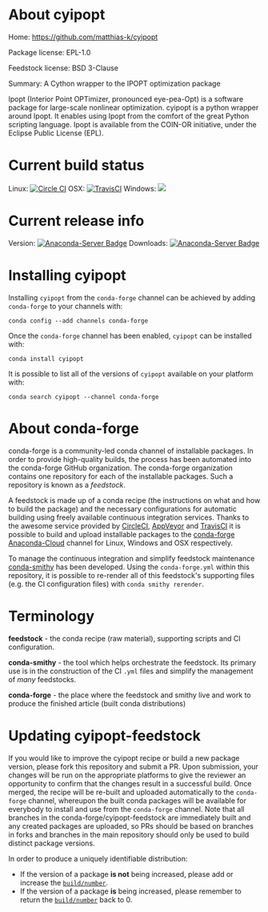About cyipopt
=============

Home: https://github.com/matthias-k/cyipopt

Package license: EPL-1.0

Feedstock license: BSD 3-Clause

Summary: A Cython wrapper to the IPOPT optimization package

Ipopt (Interior Point OPTimizer, pronounced eye-pea-Opt) is a software
package for large-scale nonlinear optimization. cyipopt is a python wrapper
around Ipopt. It enables using Ipopt from the comfort of the great Python
scripting language. Ipopt is available from the COIN-OR initiative, under
the Eclipse Public License (EPL).


Current build status
====================

Linux: [![Circle CI](https://circleci.com/gh/conda-forge/cyipopt-feedstock.svg?style=shield)](https://circleci.com/gh/conda-forge/cyipopt-feedstock)
OSX: [![TravisCI](https://travis-ci.org/conda-forge/cyipopt-feedstock.svg?branch=master)](https://travis-ci.org/conda-forge/cyipopt-feedstock)
Windows: ![](https://cdn.rawgit.com/conda-forge/conda-smithy/90845bba35bec53edac7a16638aa4d77217a3713/conda_smithy/static/disabled.svg)

Current release info
====================
Version: [![Anaconda-Server Badge](https://anaconda.org/conda-forge/cyipopt/badges/version.svg)](https://anaconda.org/conda-forge/cyipopt)
Downloads: [![Anaconda-Server Badge](https://anaconda.org/conda-forge/cyipopt/badges/downloads.svg)](https://anaconda.org/conda-forge/cyipopt)

Installing cyipopt
==================

Installing `cyipopt` from the `conda-forge` channel can be achieved by adding `conda-forge` to your channels with:

```
conda config --add channels conda-forge
```

Once the `conda-forge` channel has been enabled, `cyipopt` can be installed with:

```
conda install cyipopt
```

It is possible to list all of the versions of `cyipopt` available on your platform with:

```
conda search cyipopt --channel conda-forge
```


About conda-forge
=================

conda-forge is a community-led conda channel of installable packages.
In order to provide high-quality builds, the process has been automated into the
conda-forge GitHub organization. The conda-forge organization contains one repository
for each of the installable packages. Such a repository is known as a *feedstock*.

A feedstock is made up of a conda recipe (the instructions on what and how to build
the package) and the necessary configurations for automatic building using freely
available continuous integration services. Thanks to the awesome service provided by
[CircleCI](https://circleci.com/), [AppVeyor](http://www.appveyor.com/)
and [TravisCI](https://travis-ci.org/) it is possible to build and upload installable
packages to the [conda-forge](https://anaconda.org/conda-forge)
[Anaconda-Cloud](http://docs.anaconda.org/) channel for Linux, Windows and OSX respectively.

To manage the continuous integration and simplify feedstock maintenance
[conda-smithy](http://github.com/conda-forge/conda-smithy) has been developed.
Using the ``conda-forge.yml`` within this repository, it is possible to re-render all of
this feedstock's supporting files (e.g. the CI configuration files) with ``conda smithy rerender``.


Terminology
===========

**feedstock** - the conda recipe (raw material), supporting scripts and CI configuration.

**conda-smithy** - the tool which helps orchestrate the feedstock.
                   Its primary use is in the construction of the CI ``.yml`` files
                   and simplify the management of *many* feedstocks.

**conda-forge** - the place where the feedstock and smithy live and work to
                  produce the finished article (built conda distributions)


Updating cyipopt-feedstock
==========================

If you would like to improve the cyipopt recipe or build a new
package version, please fork this repository and submit a PR. Upon submission,
your changes will be run on the appropriate platforms to give the reviewer an
opportunity to confirm that the changes result in a successful build. Once
merged, the recipe will be re-built and uploaded automatically to the
`conda-forge` channel, whereupon the built conda packages will be available for
everybody to install and use from the `conda-forge` channel.
Note that all branches in the conda-forge/cyipopt-feedstock are
immediately built and any created packages are uploaded, so PRs should be based
on branches in forks and branches in the main repository should only be used to
build distinct package versions.

In order to produce a uniquely identifiable distribution:
 * If the version of a package **is not** being increased, please add or increase
   the [``build/number``](http://conda.pydata.org/docs/building/meta-yaml.html#build-number-and-string).
 * If the version of a package **is** being increased, please remember to return
   the [``build/number``](http://conda.pydata.org/docs/building/meta-yaml.html#build-number-and-string)
   back to 0.
